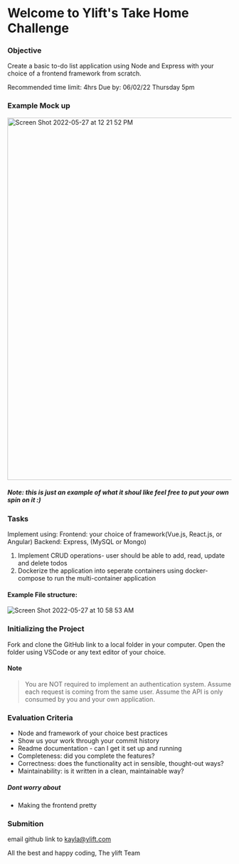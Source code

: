 # Welcome to Ylift's Take Home Challenge
### Objective
Create a basic to-do list application using Node and Express with your choice of a frontend framework from scratch.

Recommended time limit: 4hrs 
Due by: 06/02/22 Thursday 5pm

### Example Mock up
<img width="814" alt="Screen Shot 2022-05-27 at 12 21 52 PM" src="https://user-images.githubusercontent.com/100152678/170739636-2bfd71a7-23eb-4e4c-9ef6-dcdf511d522a.png">

##### Note: this is just an example of what it shoul like feel free to put your own spin on it :)

### Tasks
Implement using:
Frontend: your choice of framework(Vue.js, React.js, or Angular)
Backend: Express, (MySQL or Mongo)

1. Implement CRUD operations- user should be able to add, read, update and delete todos
2. Dockerize the application into seperate containers using docker-compose to run the multi-container application

#### Example File structure: 
![Screen Shot 2022-05-27 at 10 58 53 AM](https://user-images.githubusercontent.com/100152678/170725489-28702d17-28e2-4c6b-aa02-a7803730a357.png)

    
### Initializing the Project
Fork and clone the GitHub link to a local folder in your computer. Open the folder using VSCode or any text editor of your choice.

#### Note
> You are NOT required to implement an authentication system. Assume each request is coming from the same user. Assume the API is only consumed by you and your own application.

### Evaluation Criteria
- Node and framework of your choice best practices
- Show us your work through your commit history
- Readme documentation - can I get it set up and running
- Completeness: did you complete the features?
- Correctness: does the functionality act in sensible, thought-out ways?
- Maintainability: is it written in a clean, maintainable way?
##### Dont worry about
 - Making the frontend pretty


### Submition
email github link to kayla@ylift.com

All the best and happy coding,
The ylift Team

